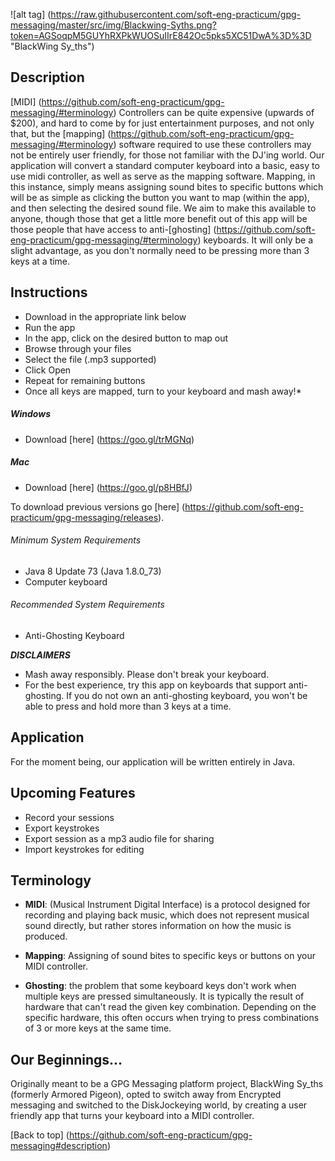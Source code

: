 ![alt tag] (https://raw.githubusercontent.com/soft-eng-practicum/gpg-messaging/master/src/img/Blackwing-Syths.png?token=AGSoqpM5GUYhRXPkWUOSuIIrE842Oc5pks5XC51DwA%3D%3D "BlackWing Sy_ths")


## Description
[MIDI] (https://github.com/soft-eng-practicum/gpg-messaging/#terminology) Controllers can be quite expensive (upwards of $200), and hard to come by for just entertainment purposes, and not only that, but the [mapping] (https://github.com/soft-eng-practicum/gpg-messaging/#terminology) software required to use these controllers may not be entirely user friendly, for those not familiar with the DJ'ing world.
Our application will convert a standard computer keyboard into a basic, easy to use midi controller, as well as serve as the mapping software. Mapping, in this instance, simply means assigning sound bites to specific buttons which will be as simple as clicking the button you want to map (within the app), and then selecting the desired sound file. We aim to make this available to anyone, though those that get a little more benefit out of this app will be those people that have access to anti-[ghosting] (https://github.com/soft-eng-practicum/gpg-messaging/#terminology) keyboards. It will only be a slight advantage, as you don't normally need to be pressing more than 3 keys at a time.


## Instructions
* Download in the appropriate link below
* Run the app
* In the app, click on the desired button to map out
* Browse through your files
* Select the file (.mp3 supported)
* Click Open
* Repeat for remaining buttons
* Once all keys are mapped, turn to your keyboard and mash away!*

##### Windows
* Download [here] (https://goo.gl/trMGNq)

##### Mac
* Download [here] (https://goo.gl/p8HBfJ)

To download previous versions go [here] (https://github.com/soft-eng-practicum/gpg-messaging/releases).

###### Minimum System Requirements
* Java 8 Update 73 (Java 1.8.0_73)
* Computer keyboard

###### Recommended System Requirements
* Anti-Ghosting Keyboard


**_DISCLAIMERS_**
* Mash away responsibly. Please don't break your keyboard.
* For the best experience, try this app on keyboards that support anti-ghosting. If you do not own an anti-ghosting keyboard, you won't be able to press and hold more than 3 keys at a time.


## Application
For the moment being, our application will be written entirely in Java.


## Upcoming Features
* Record your sessions
* Export keystrokes
* Export session as a mp3 audio file for sharing
* Import keystrokes for editing


## Terminology
* **MIDI**: (Musical Instrument Digital Interface) is a protocol designed for recording and playing back music, which does not represent musical sound directly, but rather stores information on how the music is produced.

* **Mapping**: Assigning of sound bites to specific keys or buttons on your MIDI controller.

* **Ghosting**: the problem that some keyboard keys don't work when multiple keys are pressed simultaneously. It is typically the result of hardware that can't read the given key combination. Depending on the specific hardware, this often occurs when trying to press combinations of 3 or more keys at the same time.


## Our Beginnings...
Originally meant to be a GPG Messaging platform project, BlackWing Sy_ths (formerly Armored Pigeon), opted to switch away from Encrypted messaging and switched to the DiskJockeying world, by creating a user friendly app that turns your keyboard into a MIDI controller.


[Back to top] (https://github.com/soft-eng-practicum/gpg-messaging#description)
